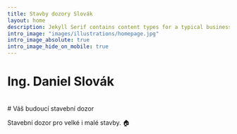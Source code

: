 ```yaml
---
title: Stavby dozory Slovák
layout: home
description: Jekyll Serif contains content types for a typical business website. The theme is fully responsive, blazing fast and artfully illustrated.
intro_image: "images/illustrations/homepage.jpg"
intro_image_absolute: true
intro_image_hide_on_mobile: true
---
```


# Ing. Daniel Slovák  
<br/>
# Váš budoucí stavební dozor

Stavební dozor pro velké i malé stavby. 🏠
